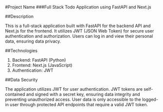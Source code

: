 #Project Name
###Full Stack Todo Application using FastAPI and Next.js

##Description

   This is a full-stack application built with FastAPI for the backend API and Next.js for the frontend. It utilizes JWT (JSON Web Token) for secure user authentication and authorization. Users can log in and view their personal data, ensuring data privacy.

##Technologies

1. Backend: FastAPI (Python)
2. Frontend: Next.js (JavaScript)
3. Authentication: JWT

##Data Security

The application utilizes JWT for user authentication. JWT tokens are self-contained and signed with a secret key, ensuring data integrity and preventing unauthorized access. User data is only accessible to the logged-in user through protected API endpoints that require a valid JWT token.
